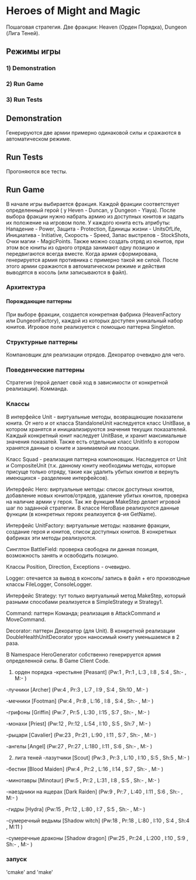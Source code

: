 # Heroes of Might and Magic
Пошаговая стратегия. Две фракции: Heaven (Орден Порядка), Dungeon (Лига Теней). 

## Режимы игры
### 1) Demonstration
### 2) Run Game
### 3) Run Tests


## Demonstration
Генерируются две армии примерно одинаковой силы и сражаются в автоматическом режиме.

## Run Tests
Прогоняются все тесты.

## Run Game
В начале игры выбирается фракция. Каждой фракции соответствует определенный герой ( у Heven - Duncan, у Dungeon - Ylaya). После выбора фракции нужно набрать армию из доступных юнитов и задать их положение на игровом поле.
У каждого юнита есть атрибуты: Нападение - Power, Защита - Protection, Единицы жизни - UnitsOfLife, Инициатива - Initiative, Скорость - Speed, Запас выстрелов - StockShots, Очки магии - MagicPoints.
Также можно создать отряд из юнитов, при этом все юниты из одного отряда занимают одну позицию и передвигаются всегда вместе.
Когда армия сформирована, генерируется армия противника с примерно такой же силой. После этого армии сражаются в автоматическом режиме и действия выводятся в косоль (или записываются в файл).




### Архитектура
#### Порождающие паттерны
При выборе фракции, создается конкретная фабрика (HeavenFactory или DungeonFactory), каждой из которых доступен уникальный набор юнитов. Игровое поле реализуется с помощью паттерна Singleton.
### Структурные паттерны
Компановщик для реализации отрядов. Декоратор очевидно для чего.
### Поведенческие паттерны
Стратегия (герой делает свой ход в зависимости от конкретной реализации). Комманда.

### Классы
В интерфейсе Unit - виртуальные методы, возвращающие показатели юнита. От него и от класса StandaloneUnit наследуется класс UnitBase, в котором хранятся и инициализируются значения текущих показателей. Каждый конкретный юнит наследует UnitBase, и хранит максимальные значения показатей.
Также есть отдельные класс UnitInfo в котором хранятся данные о юните и занимаемой им позоции.

Класс Squad - реализация паттерна компоновщик. Наследуется от Unit и CompositeUnit (т.к. данному юниту необходимы методы, которые присуще только отряду, такие как удалить убитых юнитов и вернуть имеющихся - разделение интерфейсов).

Интерфейс Hero: виртуальные методы: список доступных юнитов, добавление новых юнитов/отрядов, удаление убитых юнитов, проверка на наличие армии у героя. Так же функция MakeStep делает игровой шаг по заданной стратегии.
В классе HeroBase реализуются данные функции (в конкретных героях реализуется ф-ия GetName).

Интерфейс UnitFactory: виртуальные методы: название фракции, создание героя и юнитов, список доступных юнитов. В конкретных фабриках эти методы реализуются.

Синглтон BattleField: проверка свободна ли данная позиция, возможность занять и освободить позицию.

Классы Position, Direction, Exceptions - очевидно.

Logger: отечается за вывод в консоль/ запись в файл + его производные классы FileLogger, ConsoleLogger.

Интерфейс Strategy: тут только виртуальный метод MakeStep, который разными способами реализуется в SimpleStrategy и Strategy1.

Command: паттерн Команда; реализация в AttackCommand и MoveCommand.

Decorator: паттерн Декоратор (для Unit). В конкретной реализации DoubleHealthUnitDecorator урон наносимый юниту уменьшаемся в 2 раза.

В Namespace HeroGenerator собственно генерируется армия определенной силы.
В Game Client Code.



1) орден порядка
-крестьяне     [Peasant]     (Pw:1 , Pr:1 , L:3 , I:8 , S:4 , Sh:- , M:- )

-лучники     [Archer]     (Pw:4 , Pr:3 , L:7 , I:9 , S:4 , Sh:10 , M:- )

-мечники     [Footman]     (Pw:4 , Pr:8 , L:16 , I:8 , S:4 , Sh:- , M:- )

-грифоны     [Griffin]     (Pw:7 , Pr:5 , L:30 , I:15 , S:7 , Sh:- , M:- )

-монахи     [Priest]     (Pw:12 , Pr:12 , L:54 , I:10 , S:5 , Sh:7 , M:- )

-рыцари     [Cavalier]     (Pw:23 , Pr:21 , L:90 , I:11 , S:7 , Sh:- , M:- )

-ангелы     [Angel]        (Pw:27 , Pr:27 , L:180 , I:11 , S:6 , Sh:- , M:- )

2) лига теней
-лазутчики         [Scout]        (Pw:3 , Pr:3 , L:10 , I:10 , S:5 , Sh:5 , M:- )

-бестии         [Blood Maiden]    (Pw:4 , Pr:2 , L:16 , I:14 , S:7 , Sh:- , M:- )

-минотавры         [Minotaur]    (Pw:5 , Pr:2 , L:31 , I:8 , S:5 , Sh:- , M:- )

-наездники на ящерах     [Dark Raiden]    (Pw:9 , Pr:7 , L:40 , I:11 , S:6 , Sh:- , M:- )

-гидры             [Hydra]        (Pw:15 , Pr:12 , L:80 , I:7 , S:5 , Sh:- , M:- )

-сумеречный ведьмы     [Shadow witch]    (Pw:18 , Pr:18 , L:80 , I:10 , S:4 , Sh:4 , M:11 )

-сумеречные драконы     [Shadow dragon]    (Pw:25 , Pr:24 , L:200 , I:10 , S:9 , Sh:- , M:- )

### запуск
'cmake' and 'make'

